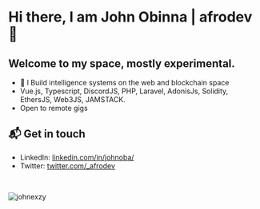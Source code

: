 # Hi there, I am John Obinna | afrodev👋
## Welcome to my space, mostly experimental. 

- 🏢 I Build intelligence systems on the web and blockchain space
- Vue.js, Typescript, DiscordJS, PHP, Laravel, AdonisJs, Solidity, EthersJS, Web3JS, JAMSTACK.
- Open to remote gigs
## 📬 Get in touch

- LinkedIn: [linkedin.com/in/johnoba/][1]
- Twitter: [twitter.com/_afrodev][2]
<br/>
<p align="left"> <img src="https://komarev.com/ghpvc/?username=johnexzy&label=Profile%20views&color=0e75b6&style=flat" alt="johnexzy" /> </p>

[1]: https://www.linkedin.com/in/johnoba/
[2]: https://twitter.com/intent/follow?screen_name=_afrodev
